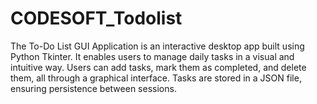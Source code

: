 # CODESOFT_Todolist
The To-Do List GUI Application is an interactive desktop app built using Python Tkinter. It enables users to manage daily tasks in a visual and intuitive way. Users can add tasks, mark them as completed, and delete them, all through a graphical interface. Tasks are stored in a JSON file, ensuring persistence between sessions.
